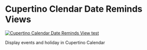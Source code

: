 # Cupertino Clendar Date Reminds Views

[![Cupertino Calendar Date Reminds View test](https://github.com/rk0cc/cupertino_calendar/actions/workflows/date_reminds_view_test.yml/badge.svg)](https://github.com/rk0cc/cupertino_calendar/actions/workflows/date_reminds_view_test.yml)

Display events and holiday in Cupertino Calendar
